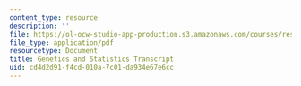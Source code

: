 ```yaml
---
content_type: resource
description: ''
file: https://ol-ocw-studio-app-production.s3.amazonaws.com/courses/res-tll-004-stem-concept-videos-fall-2013/cd4d2d91f4cd010a7c01da934e67e6cc_MITRES_TLL-004F13_Genetics.pdf
file_type: application/pdf
resourcetype: Document
title: Genetics and Statistics Transcript
uid: cd4d2d91-f4cd-010a-7c01-da934e67e6cc
---
```

